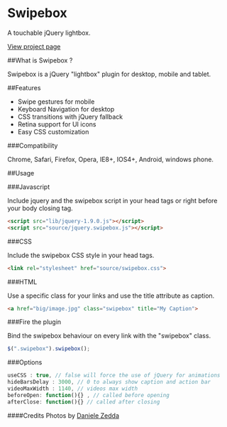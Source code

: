 Swipebox
================================

A touchable jQuery lightbox.

[View project page](http://brutaldesign.github.com/swipebox)

##What is Swipebox ?

Swipebox is a jQuery "lightbox" plugin for desktop, mobile and tablet.

##Features

- Swipe gestures for mobile
- Keyboard Navigation for desktop
- CSS transitions with jQuery fallback
- Retina support for UI icons
- Easy CSS customization

###Compatibility

Chrome, Safari, Firefox, Opera, IE8+, IOS4+, Android, windows phone.

##Usage

###Javascript

Include jquery and the swipebox script in your head tags or right before your body closing tag.

```html
<script src="lib/jquery-1.9.0.js"></script>
<script src="source/jquery.swipebox.js"></script>
```

###CSS

Include the swipebox CSS style in your head tags.

```html
<link rel="stylesheet" href="source/swipebox.css">
```

###HTML

Use a specific class for your links and use the title attribute as caption.

```html
<a href="big/image.jpg" class="swipebox" title="My Caption">
```

###Fire the plugin

Bind the swipebox behaviour on every link with the "swipebox" class.

```javascript
$(".swipebox").swipebox();
```

###Options

```javascript
useCSS : true, // false will force the use of jQuery for animations
hideBarsDelay : 3000, // 0 to always show caption and action bar
videoMaxWidth : 1140, // videos max width
beforeOpen: function(){} , // called before opening
afterClose: function(){} // called after closing
```

####Credits
Photos by [Daniele Zedda](http://www.flickr.com/photos/astragony/)
